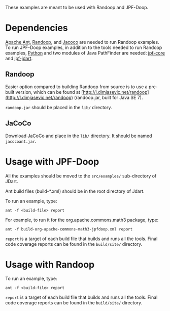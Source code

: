 These examples are meant to be used with Randoop and JPF-Doop.

# Dependencies

[Apache Ant](https://ant.apache.org/),
[Randoop](https://bitbucket.org/psycopaths/randoop), and
[Jacoco](http://www.eclemma.org/jacoco/) are needed to run Randoop
examples. To run JPF-Doop examples, in addition to the tools needed to
run Randoop examples, [Python](http://python.org/) and two modules of
Java PathFinder are needed:
[jpf-core](http://babelfish.arc.nasa.gov/trac/jpf/wiki/projects/jpf-core)
and [jpf-jdart](https://bitbucket.org/psycopaths/jpf-jdart).

## Randoop

Easier option compared to building Randoop from source is to use a
pre-built version, which can be found at
[http://l.dimjasevic.net/randoop](http://l.dimjasevic.net/randoop)
(randoop.jar, built for Java SE 7).

`randoop.jar` should be placed in the `lib/` directory.

## JaCoCo

Download JaCoCo and place in the `lib/` directory. It should be named
`jacocoant.jar`.

# Usage with JPF-Doop

All the examples should be moved to the `src/examples/` sub-directory
of JDart.

Ant build files (build-*.xml) should be in the root directory of Jdart.

To run an example, type:

`ant -f <build-file> report`

For example, to run it for the org.apache.commons.math3 package, type:

`ant -f build-org-apache-commons-math3-jpfdoop.xml report`

`report` is a target of each build file that builds and runs all the
tools. Final code coverage reports can be found in the `build/site/`
directory.

# Usage with Randoop

To run an example, type:

`ant -f <build-file> report`

`report` is a target of each build file that builds and runs all the
tools. Final code coverage reports can be found in the `build/site/`
directory.
